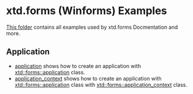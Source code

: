 # xtd.forms (Winforms) Examples

[This folder](..) contains all examples used by xtd.forms Docmentation and more.

## Application

* [application](application/README.md) shows how to create an application with [xtd::forms::application](../../xtd.forms/include/xtd/forms/application.hpp) class.
* [application_context](application_context/README.md) shows how to create an application with [xtd::forms::application](../../xtd.forms/include/xtd/forms/application.hpp) class with [xtd::forms::application_context](../xtd.forms/include/xtd/forms/application_context.hpp) class.
